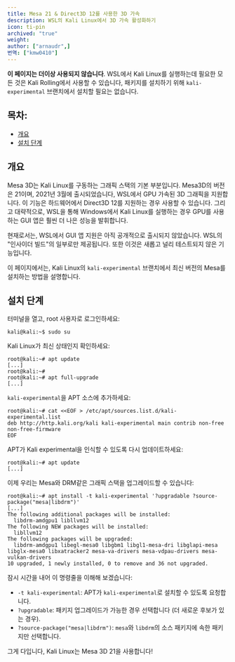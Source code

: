 ```yaml
---
title: Mesa 21 & Direct3D 12를 사용한 3D 가속
description: WSL의 Kali Linux에서 3D 가속 활성화하기
icon: ti-pin
archived: "true"
weight:
author: ["arnaudr",]
번역: ["kmw0410"]
---
```


**이 페이지는 더이상 사용되지 않습니다**. WSL에서 Kali Linux를 실행하는데 필요한 모든 것은 Kali Rolling에서 사용할 수 있습니다, 패키지를 설치하기 위해 `kali-experimental` 브랜치에서 설치할 필요는 없습니다.

## 목차:

- [개요](#개요)
- [설치 단계](#설치-단계)

## 개요

Mesa 3D는 Kali Linux를 구동하는 그래픽 스택의 기본 부분입니다. Mesa3D의 버전은 21이며, 2021년 3월에 출시되었습니다, WSL에서 GPU 가속된 3D 그래픽을 지원합니다. 이 기능은 하드웨어에서 Direct3D 12를 지원하는 경우 사용할 수 있습니다. 그리고 대략적으로, WSL을 통해 Windows에서 Kali Linux를 실행하는 경우 GPU를 사용하는 GUI 앱은 훨씬 더 나은 성능을 발휘합니다.

현재로서는, WSL에서 GUI 앱 지원은 아직 공개적으로 출시되지 않았습니다. WSL의 "인사이더 빌드"의 일부로만 제공됩니다. 또한 이것은 새롭고 널리 테스트되지 않은 기능입니다.

이 페이지에서는, Kali Linux의 `kali-experimental` 브랜치에서 최신 버전의 Mesa를 설치하는 방법을 설명합니다.

## 설치 단계

터미널을 열고, root 사용자로 로그인하세요:

```console
kali@kali:~$ sudo su
```

Kali Linux가 최신 상태인지 확인하세요:

```console
root@kali:~# apt update
[...]
root@kali:~#
root@kali:~# apt full-upgrade
[...]
```

`kali-experimental`을 APT 소스에 추가하세요:

```console
root@kali:~# cat <<EOF > /etc/apt/sources.list.d/kali-experimental.list
deb http://http.kali.org/kali kali-experimental main contrib non-free non-free-firmware
EOF
```

APT가 Kali experimental을 인식할 수 있도록 다시 업데이트하세요:

```console
root@kali:~# apt update
[...]
```

이제 우리는 Mesa와 DRM같은 그래픽 스택을 업그레이드할 수 있습니다:

```console
root@kali:~# apt install -t kali-experimental '?upgradable ?source-package("mesa|libdrm")'
[...]
The following additional packages will be installed:
  libdrm-amdgpu1 libllvm12
The following NEW packages will be installed:
  libllvm12
The following packages will be upgraded:
  libdrm-amdgpu1 libegl-mesa0 libgbm1 libgl1-mesa-dri libglapi-mesa libglx-mesa0 libxatracker2 mesa-va-drivers mesa-vdpau-drivers mesa-vulkan-drivers
10 upgraded, 1 newly installed, 0 to remove and 36 not upgraded.
```

잠시 시간을 내어 이 명령줄을 이해해 보겠습니다:
- `-t kali-experimental`: APT가 `kali-experimental`로 설치할 수 있도록 요청합니다.
- `?upgradable`: 패키지 업그레이드가 가능한 경우 선택합니다 (더 새로운 후보가 있는 경우).
- `?source-package("mesa|libdrm")`: `mesa`와 `libdrm`의 소스 패키지에 속한 패키지만 선택합니다.

그게 다입니다, Kali Linux는 Mesa 3D 21을 사용합니다!